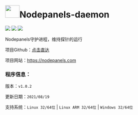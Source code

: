 # <img src="https://github.com/Aranxu/Nodepanels-daemon/blob/main/favicon.ico" width = "46" height = "40" alt="" align=center/>Nodepanels-daemon

<img src="https://img.shields.io/badge/Go-1.17-ff69b4"/> <img src="https://img.shields.io/badge/version-v1.0.2-orange"/> <img src="https://img.shields.io/badge/TG-@nodepanels-green?logo=telegram&style=plastic"/>

Nodepanels守护进程，维持探针的运行

项目Github：[点击直达](https://github.com/Aranxu/Nodepanels)

项目网站：https://nodepanels.com

### 程序信息：

版本：`v1.0.2`

更新日期：`2021/08/19`

支持系统：`Linux 32/64位` | `Linux ARM 32/64位` | `Windows 32/64位`

